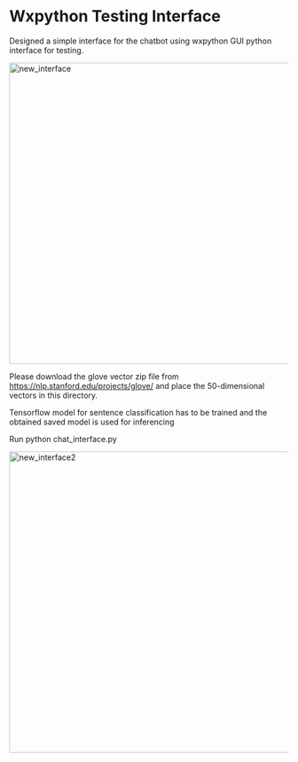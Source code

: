 # Wxpython Testing Interface

Designed a simple interface for the chatbot using wxpython GUI python interface for testing.

<img width="544" alt="new_interface" src="https://user-images.githubusercontent.com/41947720/102451441-7e992000-405e-11eb-84b5-53b172b7de59.png">

Please download the glove vector zip file from https://nlp.stanford.edu/projects/glove/ and place the 50-dimensional vectors in this directory.

Tensorflow model for sentence classification has to be trained and the obtained saved model is used for inferencing

Run python chat_interface.py

<img width="544" alt="new_interface2" src="https://user-images.githubusercontent.com/41947720/102451475-8c4ea580-405e-11eb-92dc-b3158cdb7187.png">
